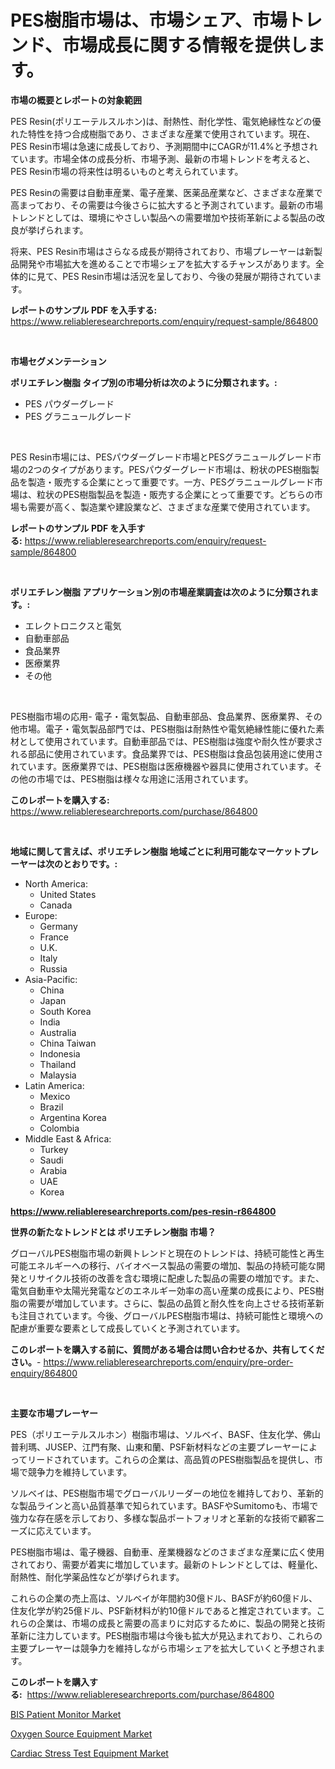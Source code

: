<p><h1>PES樹脂市場は、市場シェア、市場トレンド、市場成長に関する情報を提供します。</h1></p><p><strong>市場の概要とレポートの対象範囲</strong></p>
<p><p>PES Resin(ポリエーテルスルホン)は、耐熱性、耐化学性、電気絶縁性などの優れた特性を持つ合成樹脂であり、さまざまな産業で使用されています。現在、PES Resin市場は急速に成長しており、予測期間中にCAGRが11.4%と予想されています。市場全体の成長分析、市場予測、最新の市場トレンドを考えると、PES Resin市場の将来性は明るいものと考えられています。</p><p>PES Resinの需要は自動車産業、電子産業、医薬品産業など、さまざまな産業で高まっており、その需要は今後さらに拡大すると予測されています。最新の市場トレンドとしては、環境にやさしい製品への需要増加や技術革新による製品の改良が挙げられます。</p><p>将来、PES Resin市場はさらなる成長が期待されており、市場プレーヤーは新製品開発や市場拡大を進めることで市場シェアを拡大するチャンスがあります。全体的に見て、PES Resin市場は活況を呈しており、今後の発展が期待されています。</p></p>
<p><strong>レポートのサンプル PDF を入手する:</strong> <a href="https://www.reliableresearchreports.com/enquiry/request-sample/864800">https://www.reliableresearchreports.com/enquiry/request-sample/864800</a></p>
<p>&nbsp;</p>
<p><strong>市場セグメンテーション</strong></p>
<p><strong>ポリエチレン樹脂 タイプ別の市場分析は次のように分類されます。:</strong></p>
<p><ul><li>PES パウダーグレード</li><li>PES グラニュールグレード</li></ul></p>
<p>&nbsp;</p>
<p><p>PES Resin市場には、PESパウダーグレード市場とPESグラニュールグレード市場の2つのタイプがあります。PESパウダーグレード市場は、粉状のPES樹脂製品を製造・販売する企業にとって重要です。一方、PESグラニュールグレード市場は、粒状のPES樹脂製品を製造・販売する企業にとって重要です。どちらの市場も需要が高く、製造業や建設業など、さまざまな産業で使用されています。</p></p>
<p><strong>レポートのサンプル PDF を入手する:</strong>&nbsp;<a href="https://www.reliableresearchreports.com/enquiry/request-sample/864800">https://www.reliableresearchreports.com/enquiry/request-sample/864800</a></p>
<p>&nbsp;</p>
<p><strong> ポリエチレン樹脂 アプリケーション別の市場産業調査は次のように分類されます。:</strong></p>
<p><ul><li>エレクトロニクスと電気</li><li>自動車部品</li><li>食品業界</li><li>医療業界</li><li>その他</li></ul></p>
<p>&nbsp;</p>
<p><p>PES樹脂市場の応用- 電子・電気製品、自動車部品、食品業界、医療業界、その他市場。電子・電気製品部門では、PES樹脂は耐熱性や電気絶縁性能に優れた素材として使用されています。自動車部品では、PES樹脂は強度や耐久性が要求される部品に使用されています。食品業界では、PES樹脂は食品包装用途に使用されています。医療業界では、PES樹脂は医療機器や器具に使用されています。その他の市場では、PES樹脂は様々な用途に活用されています。</p></p>
<p><strong>このレポートを購入する:</strong>&nbsp; <a href="https://www.reliableresearchreports.com/purchase/864800">https://www.reliableresearchreports.com/purchase/864800</a></p>
<p>&nbsp;</p>
<p><strong>地域に関して言えば、ポリエチレン樹脂 地域ごとに利用可能なマーケットプレーヤーは次のとおりです。:</strong></p>
<p><ul>
    <li>
        North America:
        <ul>
            <li>United States</li>
            <li>Canada</li>
        </ul>
    </li>
    <li>
        Europe:
        <ul>
            <li>Germany</li>
            <li>France</li>
            <li>U.K.</li>
            <li>Italy</li>
            <li>Russia</li>
        </ul>
    </li>
    <li>
        Asia-Pacific:
        <ul>
            <li>China</li>
            <li>Japan</li>
            <li>South Korea</li>
            <li>India</li>
            <li>Australia</li>
            <li>China Taiwan</li>
            <li>Indonesia</li>
            <li>Thailand</li>
            <li>Malaysia</li>
        </ul>
    </li>
    <li>
        Latin America:
        <ul>
            <li>Mexico</li>
            <li>Brazil</li>
            <li>Argentina Korea</li>
            <li>Colombia</li>
        </ul>
    </li>
    <li>
        Middle East & Africa:
        <ul>
            <li>Turkey</li>
            <li>Saudi</li>
            <li>Arabia</li>
            <li>UAE</li>
            <li>Korea</li>
        </ul>
    </li>
    </ul></p>
<p><strong><a href="https://www.reliableresearchreports.com/pes-resin-r864800">https://www.reliableresearchreports.com/pes-resin-r864800</a></strong>&nbsp;</p>
<p><strong>世界の新たなトレンドとは ポリエチレン樹脂 市場？</strong></p>
<p><p>グローバルPES樹脂市場の新興トレンドと現在のトレンドは、持続可能性と再生可能エネルギーへの移行、バイオベース製品の需要の増加、製品の持続可能な開発とリサイクル技術の改善を含む環境に配慮した製品の需要の増加です。また、電気自動車や太陽光発電などのエネルギー効率の高い産業の成長により、PES樹脂の需要が増加しています。さらに、製品の品質と耐久性を向上させる技術革新も注目されています。今後、グローバルPES樹脂市場は、持続可能性と環境への配慮が重要な要素として成長していくと予測されています。</p></p>
<p><strong>このレポートを購入する前に、質問がある場合は問い合わせるか、共有してください。</strong>- <a href="https://www.reliableresearchreports.com/enquiry/pre-order-enquiry/864800">https://www.reliableresearchreports.com/enquiry/pre-order-enquiry/864800</a></p>
<p>&nbsp;</p>
<p><strong>主要な市場プレーヤー</strong></p>
<p><p>PES（ポリエーテルスルホン）樹脂市場は、ソルベイ、BASF、住友化学、佛山普利瑪、JUSEP、江門有聚、山東和蘭、PSF新材料などの主要プレーヤーによってリードされています。これらの企業は、高品質のPES樹脂製品を提供し、市場で競争力を維持しています。</p><p>ソルベイは、PES樹脂市場でグローバルリーダーの地位を維持しており、革新的な製品ラインと高い品質基準で知られています。BASFやSumitomoも、市場で強力な存在感を示しており、多様な製品ポートフォリオと革新的な技術で顧客ニーズに応えています。</p><p>PES樹脂市場は、電子機器、自動車、産業機器などのさまざまな産業に広く使用されており、需要が着実に増加しています。最新のトレンドとしては、軽量化、耐熱性、耐化学薬品性などが挙げられます。</p><p>これらの企業の売上高は、ソルベイが年間約30億ドル、BASFが約60億ドル、住友化学が約25億ドル、PSF新材料が約10億ドルであると推定されています。これらの企業は、市場の成長と需要の高まりに対応するために、製品の開発と技術革新に注力しています。PES樹脂市場は今後も拡大が見込まれており、これらの主要プレーヤーは競争力を維持しながら市場シェアを拡大していくと予想されます。</p></p>
<p><strong>このレポートを購入する:</strong>&nbsp;&nbsp;<a href="https://www.reliableresearchreports.com/purchase/864800">https://www.reliableresearchreports.com/purchase/864800</a></p>
<p><p><a href="https://forested-sushi-9b0.notion.site/Decoding-BIS-Patient-Monitor-Market-Metrics-Market-Share-Trends-and-Growth-Patterns-69b956785f14497f92277bdefb65f943">BIS Patient Monitor Market</a></p><p><a href="https://lydian-appliance-61d.notion.site/Oxygen-Source-Equipment-Market-Report-Reveals-the-Latest-Trends-And-Growth-Opportunities-of-this-Mar-324d6d97eaf64ca290f0e53ce31b4f65">Oxygen Source Equipment Market</a></p><p><a href="https://summer-dogwood-3e9.notion.site/Cardiac-Stress-Test-Equipment-Market-Share-Evolution-and-Market-Growth-Trends-2024-2031-605f50cffb074f97b63061242578ea44">Cardiac Stress Test Equipment Market</a></p></p>